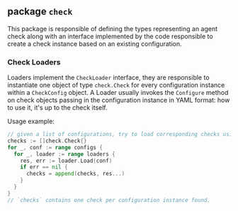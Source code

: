 ## package `check`

This package is responsible of defining the types representing an agent check along with
an interface implemented by the code responsible to create a check instance based on an
existing configuration.

### Check Loaders
Loaders implement the `CheckLoader` interface, they are responsible to instantiate one object of type `check.Check` for
every configuration instance within a `CheckConfig` object. A Loader usually invokes the `Configure` method on check
objects passing in the configuration instance in YAML format: how to use it, it's up to the check itself.

Usage example:
```go
// given a list of configurations, try to load corresponding checks using different loaders
checks := []check.Check{}
for _, conf := range configs {
  for _, loader := range loaders {
    res, err := loader.Load(conf)
    if err == nil {
      checks = append(checks, res...)
    }
  }
}
// `checks` contains one check per configuration instance found.
```
